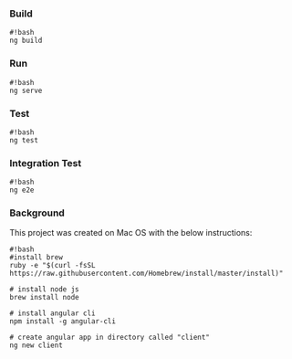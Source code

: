### Build ###
```
#!bash
ng build
```
### Run ###
```
#!bash
ng serve
```
### Test ###
```
#!bash
ng test
```
### Integration Test ###
```
#!bash
ng e2e
```
### Background ###
This project was created on Mac OS with the below instructions:
```
#!bash
#install brew
ruby -e "$(curl -fsSL https://raw.githubusercontent.com/Homebrew/install/master/install)"

# install node js
brew install node

# install angular cli
npm install -g angular-cli

# create angular app in directory called "client"
ng new client
```